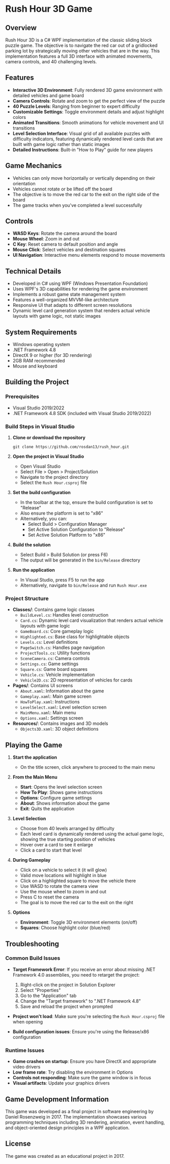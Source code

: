 # Rush Hour 3D Game

## Overview
Rush Hour 3D is a C# WPF implementation of the classic sliding block puzzle game. The objective is to navigate the red car out of a gridlocked parking lot by strategically moving other vehicles that are in the way. This implementation features a full 3D interface with animated movements, camera controls, and 40 challenging levels.

## Features
- **Interactive 3D Environment**: Fully rendered 3D game environment with detailed vehicles and game board
- **Camera Controls**: Rotate and zoom to get the perfect view of the puzzle
- **40 Puzzle Levels**: Ranging from beginner to expert difficulty
- **Customizable Settings**: Toggle environment details and adjust highlight colors
- **Animated Transitions**: Smooth animations for vehicle movement and UI transitions
- **Level Selection Interface**: Visual grid of all available puzzles with difficulty indicators, featuring dynamically rendered level cards that are built with game logic rather than static images
- **Detailed Instructions**: Built-in "How to Play" guide for new players

## Game Mechanics
- Vehicles can only move horizontally or vertically depending on their orientation
- Vehicles cannot rotate or be lifted off the board
- The objective is to move the red car to the exit on the right side of the board
- The game tracks when you've completed a level successfully

## Controls
- **WASD Keys**: Rotate the camera around the board
- **Mouse Wheel**: Zoom in and out
- **C Key**: Reset camera to default position and angle
- **Mouse Click**: Select vehicles and destination squares
- **UI Navigation**: Interactive menu elements respond to mouse movements

## Technical Details
- Developed in C# using WPF (Windows Presentation Foundation)
- Uses WPF's 3D capabilities for rendering the game environment
- Implements a robust game state management system
- Features a well-organized MVVM-like architecture
- Responsive UI that adapts to different screen resolutions
- Dynamic level card generation system that renders actual vehicle layouts with game logic, not static images

## System Requirements
- Windows operating system
- .NET Framework 4.8
- DirectX 9 or higher (for 3D rendering)
- 2GB RAM recommended
- Mouse and keyboard

## Building the Project

### Prerequisites
- Visual Studio 2019/2022
- .NET Framework 4.8 SDK (included with Visual Studio 2019/2022)

### Build Steps in Visual Studio
1. **Clone or download the repository**
   ```
   git clone https://github.com/rosdan13/rush_hour.git
   ```

2. **Open the project in Visual Studio**
   - Open Visual Studio
   - Select File > Open > Project/Solution
   - Navigate to the project directory 
   - Select the `Rush Hour.csproj` file

3. **Set the build configuration**
   - In the toolbar at the top, ensure the build configuration is set to "Release"
   - Also ensure the platform is set to "x86"
   - Alternatively, you can:
     - Select Build > Configuration Manager
     - Set Active Solution Configuration to "Release"
     - Set Active Solution Platform to "x86"

4. **Build the solution**
   - Select Build > Build Solution (or press F6)
   - The output will be generated in the `bin/Release` directory

5. **Run the application**
   - In Visual Studio, press F5 to run the app
   - Alternatively, navigate to `bin/Release` and run `Rush Hour.exe`

### Project Structure
- **Classes/**: Contains game logic classes
  - `BuildLevel.cs`: Handles level construction
  - `Card.cs`: Dynamic level card visualization that renders actual vehicle layouts with game logic
  - `GameBoard.cs`: Core gameplay logic
  - `Highlighted.cs`: Base class for highlightable objects
  - `Levels.cs`: Level definitions
  - `PageSwitch.cs`: Handles page navigation
  - `ProjectTools.cs`: Utility functions
  - `SceneCamera.cs`: Camera controls
  - `Settings.cs`: Game settings
  - `Square.cs`: Game board squares
  - `Vehicle.cs`: Vehicle implementation
  - `Vehicle2D.cs`: 2D representation of vehicles for cards
- **Pages/**: Contains UI screens
  - `About.xaml`: Information about the game
  - `Gameplay.xaml`: Main game screen
  - `HowToPlay.xaml`: Instructions
  - `LevelSelect.xaml`: Level selection screen
  - `MainMenu.xaml`: Main menu
  - `Options.xaml`: Settings screen
- **Resources/**: Contains images and 3D models
  - `Objects3D.xaml`: 3D object definitions

## Playing the Game
1. **Start the application**
   - On the title screen, click anywhere to proceed to the main menu

2. **From the Main Menu**
   - **Start**: Opens the level selection screen
   - **How To Play**: Shows game instructions
   - **Options**: Configure game settings
   - **About**: Shows information about the game
   - **Exit**: Quits the application

3. **Level Selection**
   - Choose from 40 levels arranged by difficulty
   - Each level card is dynamically rendered using the actual game logic, showing the true starting position of vehicles 
   - Hover over a card to see it enlarge
   - Click a card to start that level

4. **During Gameplay**
   - Click on a vehicle to select it (it will glow)
   - Valid move locations will highlight in blue
   - Click on a highlighted square to move the vehicle there
   - Use WASD to rotate the camera view
   - Use the mouse wheel to zoom in and out
   - Press C to reset the camera
   - The goal is to move the red car to the exit on the right

5. **Options**
   - **Environment**: Toggle 3D environment elements (on/off)
   - **Squares**: Choose highlight color (blue/red)

## Troubleshooting

### Common Build Issues
- **Target Framework Error**: If you receive an error about missing .NET Framework 4.0 assemblies, you need to retarget the project:
  1. Right-click on the project in Solution Explorer
  2. Select "Properties"
  3. Go to the "Application" tab
  4. Change the "Target framework" to ".NET Framework 4.8"
  5. Save and reload the project when prompted

- **Project won't load**: Make sure you're selecting the `Rush Hour.csproj` file when opening
- **Build configuration issues**: Ensure you're using the Release/x86 configuration

### Runtime Issues
- **Game crashes on startup**: Ensure you have DirectX and appropriate video drivers
- **Low frame rate**: Try disabling the environment in Options
- **Controls not responding**: Make sure the game window is in focus
- **Visual artifacts**: Update your graphics drivers

## Game Development Information
This game was developed as a final project in software engineering by Daniel Rosenzweig in 2017. The implementation showcases various programming techniques including 3D rendering, animation, event handling, and object-oriented design principles in a WPF application.

## License
The game was created as an educational project in 2017.
